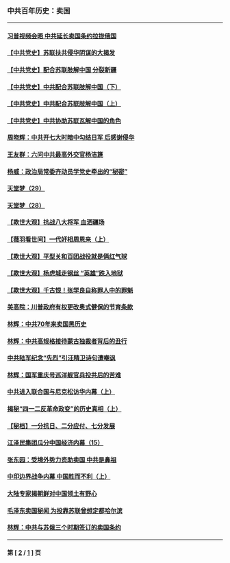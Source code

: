 ### 中共百年历史：卖国
---
#### [习普视频会晤 中共延长卖国条约拉拢俄国](../../pages/nf1176117/n13060971.md?01230430) 
#### [【中共党史】苏联扶共侵华阴谋的大揭发](../../pages/nf1176117/n13056050.md?01230430) 
#### [【中共党史】配合苏联肢解中国 分裂新疆](../../pages/nf1176117/n13040700.md?01230430) 
#### [【中共党史】中共配合苏联肢解中国（下）](../../pages/nf1176117/n13035660.md?01230430) 
#### [【中共党史】中共配合苏联肢解中国（上）](../../pages/nf1176117/n13030262.md?01230430) 
#### [【中共党史】中共协助苏联瓦解中国的角色](../../pages/nf1176117/n13018109.md?01230430) 
#### [周晓辉：中共开七大时暗中勾结日军 后感谢侵华](../../pages/nf1176117/n12921960.md?01230430) 
#### [王友群：六问中共最高外交官杨洁篪](../../pages/nf1176117/n12836495.md?01230430) 
#### [杨威：政治局常委齐动员学党史牵出的“秘密”](../../pages/nf1176117/n12764642.md?01230430) 
#### [天堂梦（29）](../../pages/nf1176117/n12408465.md?01230430) 
#### [天堂梦（28）](../../pages/nf1176117/n12408309.md?01230430) 
#### [【欺世大观】抗战八大将军 血洒疆场](../../pages/nf1176117/n12357044.md?01230430) 
#### [【薇羽看世间】一代奸相周恩来（上）](../../pages/nf1176117/n12401109.md?01230430) 
#### [【欺世大观】平型关和百团战役就是俩红气球](../../pages/nf1176117/n12359157.md?01230430) 
#### [【欺世大观】杨虎城走钢丝 “英雄”跌入地狱](../../pages/nf1176117/n12358840.md?01230430) 
#### [【欺世大观】千古恨！张学良自称罪人中的罪魁](../../pages/nf1176117/n12358629.md?01230430) 
#### [美高院：川普政府有权更改奥式健保的节育条款](../../pages/nf1176117/n12242171.md?01230430) 
#### [林辉：中共70年来卖国黑历史](../../pages/nf1176117/n11552181.md?01230430) 
#### [林辉：中共高规格接待蒙古独裁者背后的丑行](../../pages/nf1176117/n11225005.md?01230430) 
#### [中共陆军纪念“先烈”引汪精卫诗句遭嘲讽](../../pages/nf1176117/n11153345.md?01230430) 
#### [林辉：国军重庆号巡洋舰官兵投共后的苦难](../../pages/nf1176117/n10997801.md?01230430) 
#### [中共进入联合国与尼克松访华内幕（上）](../../pages/nf1176117/n10138788.md?01230430) 
#### [揭秘“四一二反革命政变”的历史真相（上）](../../pages/nf1176117/n9996650.md?01230430) 
#### [【秘档】一分抗日、二分应付、七分发展](../../pages/nf1176117/n9331484.md?01230430) 
#### [江泽民集团瓜分中国经济内幕（15）](../../pages/nf1176117/n9268584.md?01230430) 
#### [张东园：受境外势力资助卖国 中共是鼻祖](../../pages/nf1176117/n9272480.md?01230430) 
#### [中印边界战争内幕 中国胜而不利（上）](../../pages/nf1176117/n9252458.md?01230430) 
#### [大陆专家揭朝鲜对中国领土有野心](../../pages/nf1176117/n9074056.md?01230430) 
#### [毛泽东卖国秘闻 为投靠苏联曾想定都哈尔滨](../../pages/nf1176117/n9058631.md?01230430) 
#### [林辉：中共与苏俄三个时期签订的卖国条约](../../pages/nf1176117/n9036062.md?01230430) 

---
#### 第 [ [2](./2.md?01230430) / [1](./1.md?01230430) ] 页
